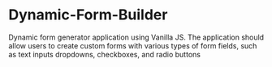 # Dynamic-Form-Builder
Dynamic form generator application using Vanilla JS. The application should allow users to create custom forms with various types of form fields, such as text inputs dropdowns, checkboxes, and radio buttons
